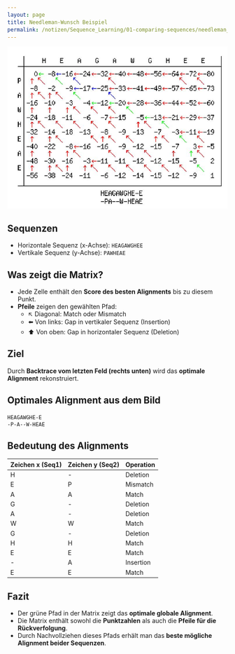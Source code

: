```yaml
---
layout: page
title: Needleman-Wunsch Beispiel
permalink: /notizen/Sequence_Learning/01-comparing-sequences/needleman_wunsch_example
---
```


![Needleman-Wunsch Beispiel](/assets/images/needleman-wunsch-algorithm-example.png)

## Sequenzen

- Horizontale Sequenz (x-Achse): `HEAGAWGHEE`
- Vertikale Sequenz (y-Achse): `PAWHEAE`

## Was zeigt die Matrix?

- Jede Zelle enthält den **Score des besten Alignments** bis zu diesem Punkt.
- **Pfeile** zeigen den gewählten Pfad:
  - ↖️ Diagonal: Match oder Mismatch
  - ⬅️ Von links: Gap in vertikaler Sequenz (Insertion)
  - ⬆️ Von oben: Gap in horizontaler Sequenz (Deletion)

## Ziel

Durch **Backtrace vom letzten Feld (rechts unten)** wird das **optimale Alignment** rekonstruiert.

## Optimales Alignment aus dem Bild

```
HEAGAWGHE-E
-P-A--W-HEAE
```

## Bedeutung des Alignments

| Zeichen x (Seq1) | Zeichen y (Seq2) | Operation   |
|------------------|------------------|-------------|
| H                | -                | Deletion    |
| E                | P                | Mismatch    |
| A                | A                | Match       |
| G                | -                | Deletion    |
| A                | -                | Deletion    |
| W                | W                | Match       |
| G                | -                | Deletion    |
| H                | H                | Match       |
| E                | E                | Match       |
| -                | A                | Insertion   |
| E                | E                | Match       |

## Fazit

- Der grüne Pfad in der Matrix zeigt das **optimale globale Alignment**.
- Die Matrix enthält sowohl die **Punktzahlen** als auch die **Pfeile für die Rückverfolgung**.
- Durch Nachvollziehen dieses Pfads erhält man das **beste mögliche Alignment beider Sequenzen**.